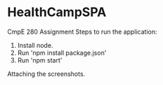 # HealthCampSPA
CmpE 280 Assignment
Steps to run the application:
1. Install node.
2. Run 'npm install package.json'
3. Run 'npm start'

Attaching the screenshots.

